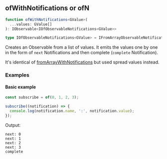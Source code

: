 ## ofWithNotifications or ofN

```ts
function ofWithNotifications<GValue>(
  ...values: GValue[]
): IObservable<IOfObservableNotifications<GValue>>
```

```ts
type IOfObservableNotifications<GValue> = IFromArrayObservableNotifications<GValue>;
```

Creates an Observable from a list of values. It emits the values one by one in the form of `next` Notifications
and then complete (`complete` Notification).

It's identical of [fromArrayWithNotifications](../../iterable/sync/from-array/from-array-with-notifications.md) but used spread values instead.

### Examples

#### Basic example

```ts
const subscribe = of(0, 1, 2, 3);

subscribe((notification) => {
  console.log(notification.name, ':', notification.value);
});
```

Output:

```text
next: 0
next: 1
next: 2
next: 3
complete
```


